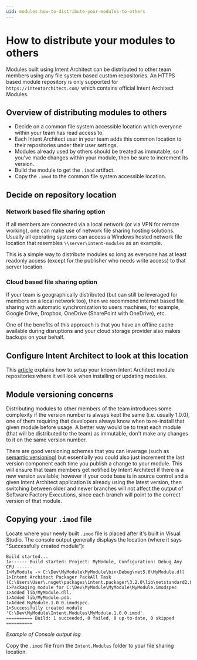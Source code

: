 ```yaml
---
uid: modules.how-to-distribute-your-modules-to-others
---
```

# How to distribute your modules to others

Modules built using Intent Architect can be distributed to other team members using any file system based custom repositories. An HTTPS based module repository is only supported for `https://intentarchitect.com/` which contains official Intent Architect Modules.

## Overview of distributing modules to others

* Decide on a common file system accessible location which everyone within your team has read access to.
* Each Intent Architect user in your team adds this common location to their repositories under their user settings.
* Modules already used by others should be treated as immutable, so if you've made changes within your module, then be sure to increment its version.
* Build the module to get the `.imod` artifact.
* Copy the `.imod` to the common file system accessible location.

## Decide on repository location

### Network based file sharing option

If all members are connected via a local network (or via VPN for remote working), one can make use of network file sharing hosting solutions. Usually all operating systems can access a Windows hosted network file location that resembles `\\server\intent-modules` as an example.

This is a simple way to distribute modules so long as everyone has at least readonly access (except for the publisher who needs write access) to that server location.

### Cloud based file sharing option

If your team is geographically distributed (but can still be leveraged for members on a local network too), then we recommend internet based file sharing with automatic synchronization to users machines, for example, Google Drive, Dropbox, OneDrive (SharePoint with OneDrive), etc.

One of the benefits of this approach is that you have an offline cache available during disruptions and your cloud storage provider also makes backups on your behalf.

## Configure Intent Architect to look at this location

This [article](xref:user-interface.how-to-manage-repositories) explains how to setup your known Intent Architect module repositories where it will look when installing or updating modules.

## Module versioning concerns

Distributing modules to other members of the team introduces some complexity if the version number is always kept the same (i.e. usually 1.0.0), one of them requiring that developers always know when to re-install that given module before usage. A better way would be to treat each module (that will be distributed to the team) as immutable, don't make any changes to it on the same version number.

There are good versioning schemes that you can leverage (such as [semantic versioning](https://semver.org/)) but essentially you could also just increment the last version component each time you publish a change to your module. This will ensure that team members get notified by Intent Architect if there is a new version available; however if your code base is in source control and a given Intent Architect application is already using the latest version, then switching between older and newer branches will not affect the output of Software Factory Executions, since each branch will point to the correct version of that module.

## Copying your `.imod` file

Locate where your newly built `.imod` file is placed after it's built in Visual Studio. The console output generally displays the location (where it says "Successfully created module"):

```text
Build started...
1>------ Build started: Project: MyModule, Configuration: Debug Any CPU ------
1>MyModule -> C:\Dev\MyModule\MyModule\bin\Debug\net5.0\MyModule.dll
1>Intent Architect Packager PackAll Task (C:\Users\User\.nuget\packages\intent.packager\3.2.0\lib\netstandard2.0\Intent.Packager.BuildTasks.dll)
1>Packaging module for C:\Dev\MyModule\MyModule\MyModule.imodspec
1>Added lib/MyModule.dll.
1>Added lib/MyModule.pdb.
1>Added MyModule.1.0.0.imodspec.
1>Successfully created module 'C:\Dev\MyModule\Intent.Modules\MyModule.1.0.0.imod'.
========== Build: 1 succeeded, 0 failed, 0 up-to-date, 0 skipped ==========
```
_Example of Console output log_

Copy the `.imod` file from the `Intent.Modules` folder to your file sharing location.
